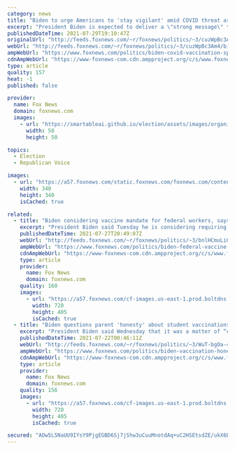 ```yaml
---
category: news
title: "Biden to urge Americans to 'stay vigilant' amid COVID threat as he pushes federal workers to get vaccinated"
excerpt: "President Biden is expected to deliver a \"strong message\" to vaccinated and unvaccinated Americans Thursday afternoon about the \"need to stay vigilant\" as the nation deals with the spread of the COVID-19 delta variant, sources told Fox News."
publishedDateTime: 2021-07-29T19:10:47Z
originalUrl: "http://feeds.foxnews.com/~r/foxnews/politics/~3/cuzWpBc3Am4/biden-covid-vaccination-speech-federal-workers"
webUrl: "http://feeds.foxnews.com/~r/foxnews/politics/~3/cuzWpBc3Am4/biden-covid-vaccination-speech-federal-workers"
ampWebUrl: "https://www.foxnews.com/politics/biden-covid-vaccination-speech-federal-workers.amp"
cdnAmpWebUrl: "https://www-foxnews-com.cdn.ampproject.org/c/s/www.foxnews.com/politics/biden-covid-vaccination-speech-federal-workers.amp"
type: article
quality: 157
heat: -1
published: false

provider:
  name: Fox News
  domain: foxnews.com
  images:
    - url: "https://smartableai.github.io/election/assets/images/organizations/foxnews.com-50x50.jpg"
      width: 50
      height: 50

topics:
  - Election
  - Republican Voice

images:
  - url: "https://a57.foxnews.com/static.foxnews.com/foxnews.com/content/uploads/2020/10/340/340/brooke-singman-headshot.jpg?ve=1&tl=1"
    width: 340
    height: 340
    isCached: true

related:
  - title: "Biden considering vaccine mandate for federal workers, says unvaccinated not as 'smart' as he thought"
    excerpt: "President Biden said Tuesday he is considering requiring all federal employees to be vaccinated and questioned the intelligence of those that have yet to do so."
    publishedDateTime: 2021-07-27T20:49:07Z
    webUrl: "http://feeds.foxnews.com/~r/foxnews/politics/~3/bnlHCmuLiOQ/biden-federal-vaccine-mandate"
    ampWebUrl: "https://www.foxnews.com/politics/biden-federal-vaccine-mandate.amp"
    cdnAmpWebUrl: "https://www-foxnews-com.cdn.ampproject.org/c/s/www.foxnews.com/politics/biden-federal-vaccine-mandate.amp"
    type: article
    provider:
      name: Fox News
      domain: foxnews.com
    quality: 160
    images:
      - url: "https://a57.foxnews.com/cf-images.us-east-1.prod.boltdns.net/v1/static/694940094001/44ea5077-c2bf-418d-aa26-66f4b2f1dea9/188ffa1c-573c-47cd-a16d-bb08437ce582/1280x720/match/720/405/image.jpg?ve=1&tl=1"
        width: 720
        height: 405
        isCached: true
  - title: "Biden questions parent 'honesty' about student vaccinations, says it's a matter of 'community responsibility'"
    excerpt: "President Biden said Wednesday that it was a matter of “community responsibility” for parents to be honest about whether their children aged 12 and older are vaccinated when schools reopen later this year."
    publishedDateTime: 2021-07-22T00:46:11Z
    webUrl: "http://feeds.foxnews.com/~r/foxnews/politics/~3/WuT-bgOa-40/biden-vaccination-honesty-schools-reopen-community-responsibility"
    ampWebUrl: "https://www.foxnews.com/politics/biden-vaccination-honesty-schools-reopen-community-responsibility.amp"
    cdnAmpWebUrl: "https://www-foxnews-com.cdn.ampproject.org/c/s/www.foxnews.com/politics/biden-vaccination-honesty-schools-reopen-community-responsibility.amp"
    type: article
    provider:
      name: Fox News
      domain: foxnews.com
    quality: 156
    images:
      - url: "https://a57.foxnews.com/cf-images.us-east-1.prod.boltdns.net/v1/static/694940094001/c1180707-11ea-4958-9a04-2e046e48bafe/790a3046-6985-4f53-9580-957cdfc1cbd5/1280x720/match/720/405/image.jpg?ve=1&tl=1"
        width: 720
        height: 405
        isCached: true

secured: "AOw5L5NaUU9IYsY9PjgEGBD6Sj7jShw3uCuuMnotdAq+uC2HSEtsdZE/ukX6BhQ4ATcM5/aFLg8CsYu3MKQe0H0FQkaA9Cfx6SFo5sqwcZd9dCZb3zMliClFJwJLEKKRK6izH1RlQd4yiQAtKW/VwkJoq1qez+3SFmN2Qx2nxXxQWSzUwY3lyRht7pZQYr8MVXZMaOBZbE86dg1+RJ9H9Sk9dqm0/AjVsxxrJV1wAhyvWxvpfxl0Z4HtZ+ZCNCsJw2WHE0MlZdEFxsCZLqCLzcmU9wcZQ5Bf25YEmuZkcJTmS7QWYO1xDEB/IgVko9tdbH6HPP60btMihakEDbd59dZE0YRLb6Xp/pu9kNIaMAA=;qt8JK4m8lXz/rhhlGEAedw=="
---
```


